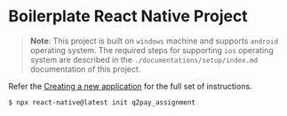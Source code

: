 # Boilerplate React Native Project

> **Note**: This project is built on `windows` machine and supports `android` operating system. The required steps for supporting `ios` operating system are described in the `./documentations/setup/index.md` documentation of this project.

Refer the [Creating a new application](https://reactnative.dev/docs/environment-setup) for the full set of instructions.

```bash
$ npx react-native@latest init q2pay_assignment
```
